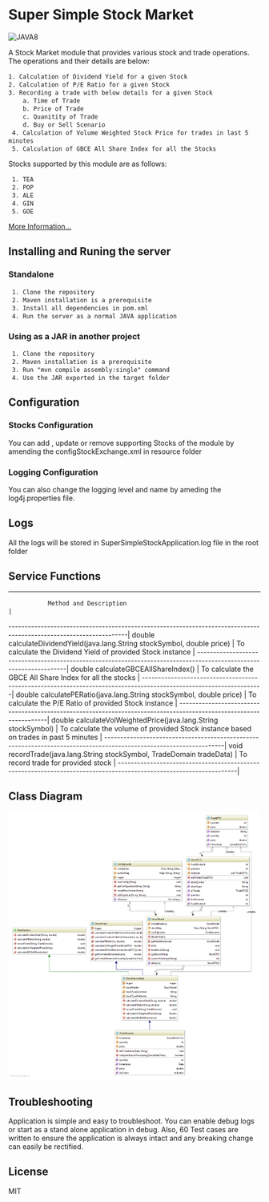 # Super Simple Stock Market


![JAVA8](http://www.softys.ru/files/news_photos/news3171.png)

A Stock Market module that provides various stock and trade operations. The operations and their details are below:

    1. Calculation of Dividend Yield for a given Stock
    2. Calculation of P/E Ratio for a given Stock
    3. Recording a trade with below details for a given Stock
        a. Time of Trade
        b. Price of Trade
        c. Quanitity of Trade
        d. Buy or Sell Scenario
     4. Calculation of Volume Weighted Stock Price for trades in last 5 minutes
     5. Calculation of GBCE All Share Index for all the Stocks
     
     
 Stocks supported by this module are as follows:
 
     1. TEA
     2. POP
     3. ALE
     4. GIN
     5. GOE


[More Information...](https://amanchhabra.github.io/SuperSimpleStockMarket/)

## Installing and Runing the server

### Standalone

     1. Clone the repository
     2. Maven installation is a prerequisite 
     3. Install all dependencies in pom.xml
     4. Run the server as a normal JAVA application

### Using as a JAR in another project

     1. Clone the repository
     2. Maven installation is a prerequisite 
     3. Run "mvn compile assembly:single" command
     4. Use the JAR exported in the target folder
     
## Configuration

### Stocks Configuration

You can add , update or remove supporting Stocks of the module by amending the configStockExchange.xml in resource folder

### Logging Configuration

You can also change the logging level and name by ameding the log4j.properties file.

## Logs

All the logs will be stored in SuperSimpleStockApplication.log file in the root folder

## Service Functions

___________________________________________________________________________________________________________________
               Method and Description                                                                              |
-------------------------------------------------------------------------------------------------------------------|
double	                    calculateDividendYield(java.lang.String stockSymbol, double price)                     |
                            To calculate the Dividend Yield of provided Stock instance                             |
-------------------------------------------------------------------------------------------------------------------|
double	                    calculateGBCEAllShareIndex()                                                           |
                            To calculate the GBCE All Share Index for all the stocks                               | 
-------------------------------------------------------------------------------------------------------------------|
double	                    calculatePERatio(java.lang.String stockSymbol, double price)                           |
                            To calculate the P/E Ratio of provided Stock instance                                  |
-------------------------------------------------------------------------------------------------------------------|
double	                    calculateVolWeightedPrice(java.lang.String stockSymbol)                                |
                            To calculate the volume of provided Stock instance based on trades in past 5 minutes   |
-------------------------------------------------------------------------------------------------------------------|
void                        recordTrade(java.lang.String stockSymbol, TradeDomain tradeData)                       |
                            To record trade for provided stock                                                     |
-------------------------------------------------------------------------------------------------------------------|
## Class Diagram

 ![Class Diagram](/docs/design/ClassDiagram.png)
 
## Troubleshooting

Application is simple and easy to troubleshoot. You can enable debug logs or start as a stand alone application in debug. Also, 60 Test cases are written to ensure the application is always intact and any breaking change can easily be rectified.

## License
MIT


